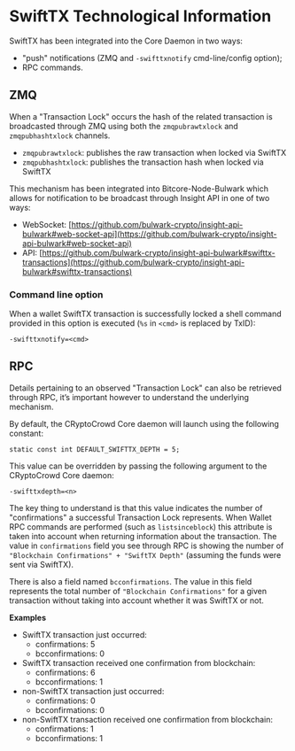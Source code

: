 # SwiftTX Technological Information

SwiftTX has been integrated into the Core Daemon in two ways:
* "push" notifications (ZMQ and `-swifttxnotify` cmd-line/config option);
* RPC commands.

## ZMQ

When a "Transaction Lock" occurs the hash of the related transaction is broadcasted through ZMQ using both the `zmqpubrawtxlock` and `zmqpubhashtxlock` channels.

* `zmqpubrawtxlock`: publishes the raw transaction when locked via SwiftTX
* `zmqpubhashtxlock`: publishes the transaction hash when locked via SwiftTX

This mechanism has been integrated into Bitcore-Node-Bulwark which allows for notification to be broadcast through Insight API in one of two ways:
* WebSocket: [https://github.com/bulwark-crypto/insight-api-bulwark#web-socket-api](https://github.com/bulwark-crypto/insight-api-bulwark#web-socket-api)
* API: [https://github.com/bulwark-crypto/insight-api-bulwark#swifttx-transactions](https://github.com/bulwark-crypto/insight-api-bulwark#swifttx-transactions)

### Command line option

When a wallet SwiftTX transaction is successfully locked a shell command provided in this option is executed (`%s` in `<cmd>` is replaced by TxID):

```
-swifttxnotify=<cmd>
```

## RPC

Details pertaining to an observed "Transaction Lock" can also be retrieved through RPC, it’s important however to understand the underlying mechanism.

By default, the CRyptoCrowd Core daemon will launch using the following constant:

```
static const int DEFAULT_SWIFTTX_DEPTH = 5;
```

This value can be overridden by passing the following argument to the CRyptoCrowd Core daemon:

```
-swifttxdepth=<n>
```

The key thing to understand is that this value indicates the number of "confirmations" a successful Transaction Lock represents. When Wallet RPC commands are performed (such as `listsinceblock`) this attribute is taken into account when returning information about the transaction. The value in `confirmations` field you see through RPC is showing the number of `"Blockchain Confirmations" + "SwiftTX Depth"` (assuming the funds were sent via SwiftTX).

There is also a field named `bcconfirmations`. The value in this field represents the total number of `"Blockchain Confirmations"` for a given transaction without taking into account whether it was SwiftTX or not.

**Examples**
* SwiftTX transaction just occurred:
    * confirmations: 5
    * bcconfirmations: 0
* SwiftTX transaction received one confirmation from blockchain:
    * confirmations: 6
    * bcconfirmations: 1
* non-SwiftTX transaction just occurred:
    * confirmations: 0
    * bcconfirmations: 0
* non-SwiftTX transaction received one confirmation from blockchain:
    * confirmations: 1
    * bcconfirmations: 1
